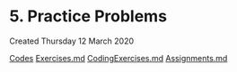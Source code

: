 # 5. Practice Problems
Created Thursday 12 March 2020

[Codes](./5._Practice_Problems/Codes)
[Exercises.md](./5._Practice_Problems/Quizzes&Exercises/Exercises.md)
[CodingExercises.md](./5._Practice_Problems/Quizzes&Exercises/CodingExercises.md)
[Assignments.md](./5._Practice_Problems/zAssignments/Assignments.md)


